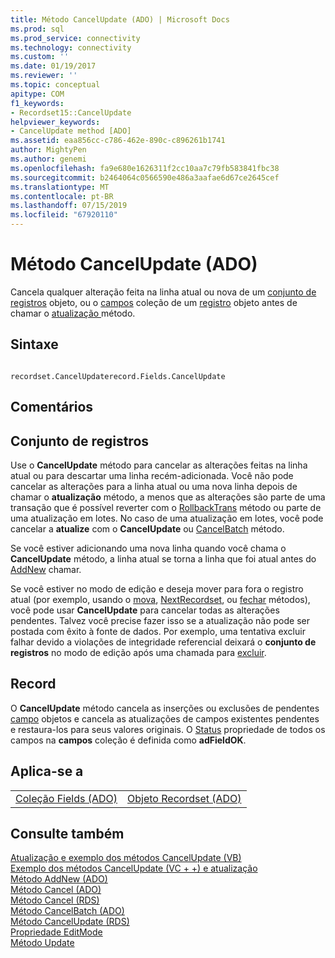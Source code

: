 ```yaml
---
title: Método CancelUpdate (ADO) | Microsoft Docs
ms.prod: sql
ms.prod_service: connectivity
ms.technology: connectivity
ms.custom: ''
ms.date: 01/19/2017
ms.reviewer: ''
ms.topic: conceptual
apitype: COM
f1_keywords:
- Recordset15::CancelUpdate
helpviewer_keywords:
- CancelUpdate method [ADO]
ms.assetid: eaa856cc-c786-462e-890c-c896261b1741
author: MightyPen
ms.author: genemi
ms.openlocfilehash: fa9e680e1626311f2cc10aa7c79fb583841fbc38
ms.sourcegitcommit: b2464064c0566590e486a3aafae6d67ce2645cef
ms.translationtype: MT
ms.contentlocale: pt-BR
ms.lasthandoff: 07/15/2019
ms.locfileid: "67920110"
---
```

# <a name="cancelupdate-method-ado"></a>Método CancelUpdate (ADO)
Cancela qualquer alteração feita na linha atual ou nova de um [conjunto de registros](../../../ado/reference/ado-api/recordset-object-ado.md) objeto, ou o [campos](../../../ado/reference/ado-api/fields-collection-ado.md) coleção de um [registro](../../../ado/reference/ado-api/record-object-ado.md) objeto antes de chamar o [atualização ](../../../ado/reference/ado-api/update-method.md) método.  
  
## <a name="syntax"></a>Sintaxe  
  
```  
  
recordset.CancelUpdaterecord.Fields.CancelUpdate  
```  
  
## <a name="remarks"></a>Comentários  
  
## <a name="recordset"></a>Conjunto de registros  
 Use o **CancelUpdate** método para cancelar as alterações feitas na linha atual ou para descartar uma linha recém-adicionada. Você não pode cancelar as alterações para a linha atual ou uma nova linha depois de chamar o **atualização** método, a menos que as alterações são parte de uma transação que é possível reverter com o [RollbackTrans](../../../ado/reference/ado-api/begintrans-committrans-and-rollbacktrans-methods-ado.md) método ou parte de uma atualização em lotes. No caso de uma atualização em lotes, você pode cancelar a **atualize** com o **CancelUpdate** ou [CancelBatch](../../../ado/reference/ado-api/cancelbatch-method-ado.md) método.  
  
 Se você estiver adicionando uma nova linha quando você chama o **CancelUpdate** método, a linha atual se torna a linha que foi atual antes do [AddNew](../../../ado/reference/ado-api/addnew-method-ado.md) chamar.  
  
 Se você estiver no modo de edição e deseja mover para fora o registro atual (por exemplo, usando o [mova](../../../ado/reference/ado-api/move-method-ado.md), [NextRecordset](../../../ado/reference/ado-api/nextrecordset-method-ado.md), ou [fechar](../../../ado/reference/ado-api/close-method-ado.md) métodos), você pode usar  **CancelUpdate** para cancelar todas as alterações pendentes. Talvez você precise fazer isso se a atualização não pode ser postada com êxito à fonte de dados. Por exemplo, uma tentativa excluir falhar devido a violações de integridade referencial deixará o **conjunto de registros** no modo de edição após uma chamada para [excluir](../../../ado/reference/ado-api/delete-method-ado-recordset.md).  
  
## <a name="record"></a>Record  
 O **CancelUpdate** método cancela as inserções ou exclusões de pendentes [campo](../../../ado/reference/ado-api/field-object.md) objetos e cancela as atualizações de campos existentes pendentes e restaura-los para seus valores originais. O [Status](../../../ado/reference/ado-api/status-property-ado-recordset.md) propriedade de todos os campos na **campos** coleção é definida como **adFieldOK**.  
  
## <a name="applies-to"></a>Aplica-se a  
  
|||  
|-|-|  
|[Coleção Fields (ADO)](../../../ado/reference/ado-api/fields-collection-ado.md)|[Objeto Recordset (ADO)](../../../ado/reference/ado-api/recordset-object-ado.md)|  
  
## <a name="see-also"></a>Consulte também  
 [Atualização e exemplo dos métodos CancelUpdate (VB)](../../../ado/reference/ado-api/update-and-cancelupdate-methods-example-vb.md)   
 [Exemplo dos métodos CancelUpdate (VC + +) e atualização](../../../ado/reference/ado-api/update-and-cancelupdate-methods-example-vc.md)   
 [Método AddNew (ADO)](../../../ado/reference/ado-api/addnew-method-ado.md)   
 [Método Cancel (ADO)](../../../ado/reference/ado-api/cancel-method-ado.md)   
 [Método Cancel (RDS)](../../../ado/reference/rds-api/cancel-method-rds.md)   
 [Método CancelBatch (ADO)](../../../ado/reference/ado-api/cancelbatch-method-ado.md)   
 [Método CancelUpdate (RDS)](../../../ado/reference/rds-api/cancelupdate-method-rds.md)   
 [Propriedade EditMode](../../../ado/reference/ado-api/editmode-property.md)   
 [Método Update](../../../ado/reference/ado-api/update-method.md)
